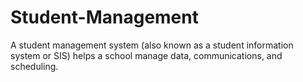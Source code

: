 # Student-Management
A student management system (also known as a student information system or SIS) helps a school manage data, communications, and scheduling.
